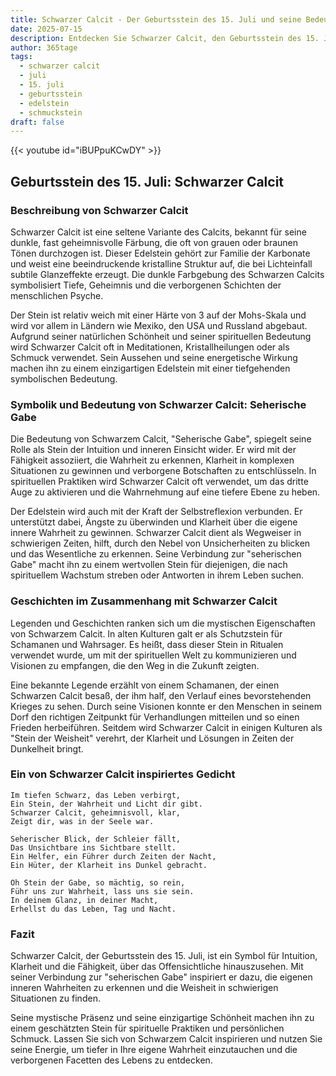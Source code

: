 ```yaml
---
title: Schwarzer Calcit - Der Geburtsstein des 15. Juli und seine Bedeutung
date: 2025-07-15
description: Entdecken Sie Schwarzer Calcit, den Geburtsstein des 15. Juli, der Seherische Gabe symbolisiert. Seine Symbolik und Geschichte werden Sie inspirieren.
author: 365tage
tags:
  - schwarzer calcit
  - juli
  - 15. juli
  - geburtsstein
  - edelstein
  - schmuckstein
draft: false
---
```


{{< youtube id="iBUPpuKCwDY" >}}

## Geburtsstein des 15. Juli: Schwarzer Calcit

### Beschreibung von Schwarzer Calcit

Schwarzer Calcit ist eine seltene Variante des Calcits, bekannt für seine dunkle, fast geheimnisvolle Färbung, die oft von grauen oder braunen Tönen durchzogen ist. Dieser Edelstein gehört zur Familie der Karbonate und weist eine beeindruckende kristalline Struktur auf, die bei Lichteinfall subtile Glanzeffekte erzeugt. Die dunkle Farbgebung des Schwarzen Calcits symbolisiert Tiefe, Geheimnis und die verborgenen Schichten der menschlichen Psyche.

Der Stein ist relativ weich mit einer Härte von 3 auf der Mohs-Skala und wird vor allem in Ländern wie Mexiko, den USA und Russland abgebaut. Aufgrund seiner natürlichen Schönheit und seiner spirituellen Bedeutung wird Schwarzer Calcit oft in Meditationen, Kristallheilungen oder als Schmuck verwendet. Sein Aussehen und seine energetische Wirkung machen ihn zu einem einzigartigen Edelstein mit einer tiefgehenden symbolischen Bedeutung.

### Symbolik und Bedeutung von Schwarzer Calcit: Seherische Gabe

Die Bedeutung von Schwarzem Calcit, "Seherische Gabe", spiegelt seine Rolle als Stein der Intuition und inneren Einsicht wider. Er wird mit der Fähigkeit assoziiert, die Wahrheit zu erkennen, Klarheit in komplexen Situationen zu gewinnen und verborgene Botschaften zu entschlüsseln. In spirituellen Praktiken wird Schwarzer Calcit oft verwendet, um das dritte Auge zu aktivieren und die Wahrnehmung auf eine tiefere Ebene zu heben.

Der Edelstein wird auch mit der Kraft der Selbstreflexion verbunden. Er unterstützt dabei, Ängste zu überwinden und Klarheit über die eigene innere Wahrheit zu gewinnen. Schwarzer Calcit dient als Wegweiser in schwierigen Zeiten, hilft, durch den Nebel von Unsicherheiten zu blicken und das Wesentliche zu erkennen. Seine Verbindung zur "seherischen Gabe" macht ihn zu einem wertvollen Stein für diejenigen, die nach spirituellem Wachstum streben oder Antworten in ihrem Leben suchen.

### Geschichten im Zusammenhang mit Schwarzer Calcit

Legenden und Geschichten ranken sich um die mystischen Eigenschaften von Schwarzem Calcit. In alten Kulturen galt er als Schutzstein für Schamanen und Wahrsager. Es heißt, dass dieser Stein in Ritualen verwendet wurde, um mit der spirituellen Welt zu kommunizieren und Visionen zu empfangen, die den Weg in die Zukunft zeigten.

Eine bekannte Legende erzählt von einem Schamanen, der einen Schwarzen Calcit besaß, der ihm half, den Verlauf eines bevorstehenden Krieges zu sehen. Durch seine Visionen konnte er den Menschen in seinem Dorf den richtigen Zeitpunkt für Verhandlungen mitteilen und so einen Frieden herbeiführen. Seitdem wird Schwarzer Calcit in einigen Kulturen als "Stein der Weisheit" verehrt, der Klarheit und Lösungen in Zeiten der Dunkelheit bringt.

### Ein von Schwarzer Calcit inspiriertes Gedicht

```
Im tiefen Schwarz, das Leben verbirgt,  
Ein Stein, der Wahrheit und Licht dir gibt.  
Schwarzer Calcit, geheimnisvoll, klar,  
Zeigt dir, was in der Seele war.  

Seherischer Blick, der Schleier fällt,  
Das Unsichtbare ins Sichtbare stellt.  
Ein Helfer, ein Führer durch Zeiten der Nacht,  
Ein Hüter, der Klarheit ins Dunkel gebracht.  

Oh Stein der Gabe, so mächtig, so rein,  
Führ uns zur Wahrheit, lass uns sie sein.  
In deinem Glanz, in deiner Macht,  
Erhellst du das Leben, Tag und Nacht.  
```

### Fazit

Schwarzer Calcit, der Geburtsstein des 15. Juli, ist ein Symbol für Intuition, Klarheit und die Fähigkeit, über das Offensichtliche hinauszusehen. Mit seiner Verbindung zur "seherischen Gabe" inspiriert er dazu, die eigenen inneren Wahrheiten zu erkennen und die Weisheit in schwierigen Situationen zu finden.

Seine mystische Präsenz und seine einzigartige Schönheit machen ihn zu einem geschätzten Stein für spirituelle Praktiken und persönlichen Schmuck. Lassen Sie sich von Schwarzem Calcit inspirieren und nutzen Sie seine Energie, um tiefer in Ihre eigene Wahrheit einzutauchen und die verborgenen Facetten des Lebens zu entdecken.